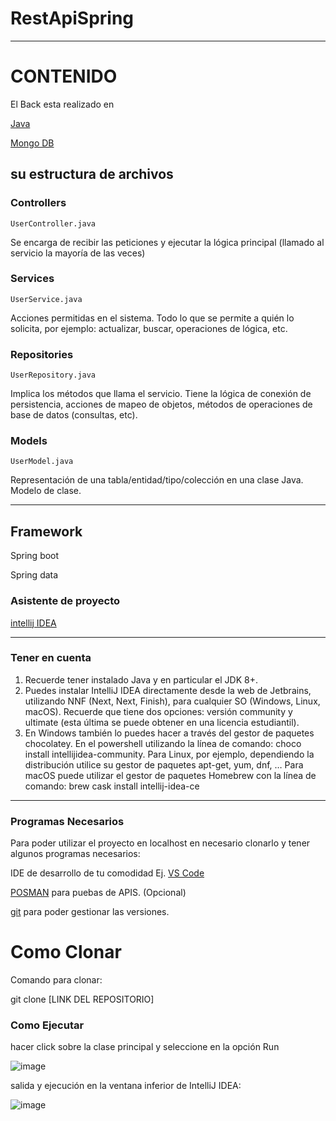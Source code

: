 # RestApiSpring
__________________________________________________________________________________________________________________________________

# CONTENIDO

El Back  esta realizado en 

[Java](https://www.java.com/es/)

[Mongo DB](https://www.mongodb.com/es/)

## su estructura de archivos 
### Controllers
	UserController.java 

Se encarga de recibir las peticiones y ejecutar la lógica principal (llamado al servicio la mayoría de las veces)	

### Services
	UserService.java

Acciones permitidas en el sistema. Todo lo que se permite a quién lo solicita, por ejemplo: actualizar, buscar, operaciones de lógica, etc.

### Repositories
	UserRepository.java
Implica los métodos que llama el servicio. Tiene la lógica de conexión de persistencia, acciones de mapeo de objetos, métodos de operaciones de base de datos (consultas, etc).

### Models
	UserModel.java

Representación de una tabla/entidad/tipo/colección en una clase Java. Modelo de clase. 

________________________________________________________________________________________________________________________________________

## Framework

Spring boot 

Spring data

### Asistente de proyecto 

[intellij IDEA](https://www.jetbrains.com/idea/download/?section=windows)
__________________________________________________________________________________________________________________________________________
### Tener en cuenta 

1.	Recuerde tener instalado Java y en particular el JDK 8+.
2.	Puedes instalar IntelliJ IDEA directamente desde la web de Jetbrains, utilizando NNF (Next, Next, Finish), para cualquier SO (Windows, Linux, macOS). Recuerde que tiene dos opciones: versión community y ultimate (esta última se puede obtener en una licencia estudiantil). 
3.	En Windows también lo puedes hacer a través del gestor de paquetes chocolatey. En el powershell utilizando la línea de comando: choco install intellijidea-community. Para Linux, por ejemplo, dependiendo la distribución utilice su gestor de paquetes apt-get, yum, dnf, … Para macOS puede utilizar el gestor de paquetes Homebrew con la línea de comando: brew cask install intellij-idea-ce
______________________________________________________________________________________________________________________________________
### Programas Necesarios
Para poder utilizar el proyecto en localhost en necesario clonarlo y tener algunos programas necesarios:

IDE de desarrollo de tu comodidad Ej. [VS Code](https://code.visualstudio.com)

[POSMAN](https://www.postman.com) para puebas de APIS. (Opcional)

[git](https://github.com) para poder gestionar las versiones.


# Como Clonar

Comando para clonar:


git clone [LINK DEL REPOSITORIO]

### Como Ejecutar 

hacer  click sobre la clase principal y seleccione en la opción Run

![image](https://github.com/migueldj94/RestApiSpring/assets/125587415/9c26ff49-cad0-4d0b-9ab1-9ac02632f8df)


salida y  ejecución en la ventana inferior de IntelliJ IDEA:

![image](https://github.com/migueldj94/RestApiSpring/assets/125587415/c31da869-5353-4869-abff-5cef5fc38264)


